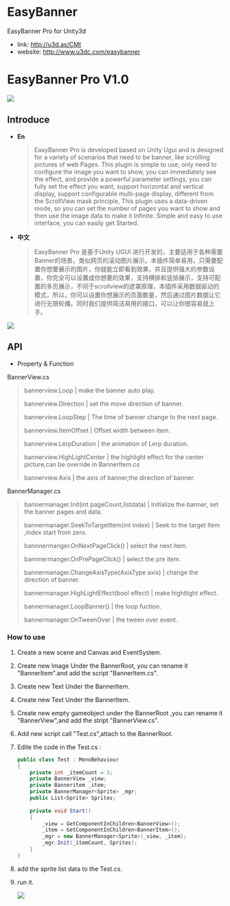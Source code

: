 # EasyBanner
EasyBanner Pro for Unity3d

* link: http://u3d.as/CMt
* website: http://www.u3dc.com/easybanner

# EasyBanner Pro V1.0

![](https://forum.unity.com/attachments/nextpage-gif.316552/?temp_hash=713137806084dfc1cb6daf35613799e3)

## Introduce

- **En**

  > EasyBanner Pro is developed based on Unity Ugui and is designed for a variety of scenarios that need to be banner, like scrolling pictures of web Pages. This plugin is simple to use, only need to configure the image you want to show, you can immediately see the effect, and provide a powerful parameter settings, you can fully set the effect you want, support horizontal and vertical display, support configurable multi-page display, different from the ScrollView mask principle, This plugin uses a data-driven mode, so you can set the number of pages you want to show and then use the image data to make it Infinite. Simple and easy to use interface, you can easily get Started.

- **中文**

  > EasyBanner Pro 是基于Unity UGUI 进行开发的，主要适用于各种需要Banner的场景，类似网页的滚动图片展示。本插件简单易用，只需要配置你想要展示的图片，你就能立即看到效果，并且提供强大的参数设置，你完全可以设置成你想要的效果，支持横排和竖排展示，支持可配置的多页展示，不同于scrollview的遮罩原理，本插件采用数据驱动的模式，所以，你可以设置你想展示的页面数量，然后通过图片数据让它进行无限轮播。同时我们提供简洁易用的接口，可以让你很容易就上手。


![](https://i.imgur.com/c8DesDr.png)



## API

- Property & Function

BannerView.cs

> bannerview.Loop | make the banner auto play.
>
> bannerview.Direction | set the move direction of banner.
>
> bannerview.LoopStep | The time of banner change to the next page.
>
> bannerview.ItemOffset | Offset width between item.
>
> bannerview.LerpDuration | the animation of Lerp duration.
>
> bannerview.HighLightCenter | the highlight effect for the center picture,can be override in BannerItem.cs
>
> bannerview.Axis | the axis of banner,the direction of banner.

BannerManager.cs

> bannermanager.Init(int pageCount,list<T>data) | Initialize the banner, set the banner pages and data.
>
> bannermanager.SeekToTargetItem(int index) | Seek to the target Item ,index start from zero.
>
> bannnermanger.OnNextPageClick() | select the next item.
>
> bannnermanger.OnPrePageClick() | select the pre item.
>
> bannermanager.ChangeAxisType(AxisType axis) | change the direction of banner.
>
> bannermanager.HighLightEffect(bool effect) | make hightlight effect.
>
> bannermanager.LoopBanner() | the loop fuction.
>
> bannermanager.OnTweenOver | the tween over event.

### How to use

1. Create a new scene and Canvas and EventSystem.

2. Create new Image Under the BannerRoot, you can rename it "BannerItem".and add the script "BannerItem.cs".

3. Create new Text Under the BannerItem.

4. Create new Text Under the BannerItem.

5. Create new empty gameobject under the BannerRoot ,you can rename it "BannerView",and add the stript "BannerView.cs".

6. Add new script call "Test.cs",attach to the BannerRoot.

7. Edite the code in the Test.cs :

   ```C#
   public class Test : MonoBehaviour
   {
       private int _itemCount = 3;
       private BannerView _view;
       private Banneritem _item;
       private BannerManager<Sprite> _mgr;
       public List<Sprite> Sprites;
       
       private void Start()
       {
           _view = GetComponentInChildren<BannerView>();
           _item = GetComponentInChildren<BannerItem>();
           _mgr = new BannerManager<Sprite>(_view, _item);
           _mgr.Init(_itemCount, Sprites);
       }
   }
   ```

8. add the sprite list data to the Test.cs.

9. run it.

	![](https://i.imgur.com/0IbfRzL.png)
